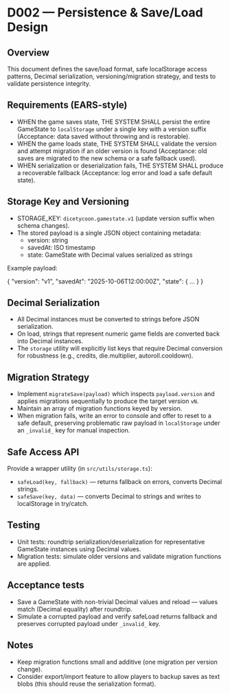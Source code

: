# D002 — Persistence & Save/Load Design

## Overview

This document defines the save/load format, safe localStorage access patterns, Decimal serialization, versioning/migration strategy, and tests to validate persistence integrity.

## Requirements (EARS-style)

- WHEN the game saves state, THE SYSTEM SHALL persist the entire GameState to `localStorage` under a single key with a version suffix (Acceptance: data saved without throwing and is restorable).
- WHEN the game loads state, THE SYSTEM SHALL validate the version and attempt migration if an older version is found (Acceptance: old saves are migrated to the new schema or a safe fallback used).
- WHEN serialization or deserialization fails, THE SYSTEM SHALL produce a recoverable fallback (Acceptance: log error and load a safe default state).

## Storage Key and Versioning

- STORAGE_KEY: `dicetycoon.gamestate.v1` (update version suffix when schema changes).
- The stored payload is a single JSON object containing metadata:
  - version: string
  - savedAt: ISO timestamp
  - state: GameState with Decimal values serialized as strings

Example payload:

{
  "version": "v1",
  "savedAt": "2025-10-06T12:00:00Z",
  "state": { ... }
}

## Decimal Serialization

- All Decimal instances must be converted to strings before JSON serialization.
- On load, strings that represent numeric game fields are converted back into Decimal instances.
- The `storage` utility will explicitly list keys that require Decimal conversion for robustness (e.g., credits, die.multiplier, autoroll.cooldown).

## Migration Strategy

- Implement `migrateSave(payload)` which inspects `payload.version` and applies migrations sequentially to produce the target version `vN`.
- Maintain an array of migration functions keyed by version.
- When migration fails, write an error to console and offer to reset to a safe default, preserving problematic raw payload in `localStorage` under an `_invalid_` key for manual inspection.

## Safe Access API

Provide a wrapper utility (in `src/utils/storage.ts`):

- `safeLoad(key, fallback)` — returns fallback on errors, converts Decimal strings.
- `safeSave(key, data)` — converts Decimal to strings and writes to localStorage in try/catch.

## Testing

- Unit tests: roundtrip serialization/deserialization for representative GameState instances using Decimal values.
- Migration tests: simulate older versions and validate migration functions are applied.

## Acceptance tests

- Save a GameState with non-trivial Decimal values and reload — values match (Decimal equality) after roundtrip.
- Simulate a corrupted payload and verify safeLoad returns fallback and preserves corrupted payload under `_invalid_` key.

## Notes

- Keep migration functions small and additive (one migration per version change).
- Consider export/import feature to allow players to backup saves as text blobs (this should reuse the serialization format).
